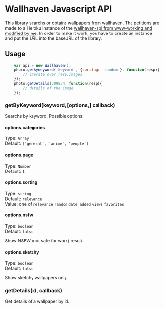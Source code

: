 # Wallhaven Javascript API

This library searchs or obtains wallpapers from wallhaven. The petitions are made to a Heroku instance of the [wallhaven-api from www-working and modified by me](https://github.com/amg1893/wallhaven-js-api). In order to make it work, you have to create an instance and put the URL into the baseURL of the library.

## Usage
```js
	var api = new Wallhaven();
	photo.getByKeyword('keyword', {sorting: 'random'}, function(resp){
		// iterate over resp.images
	});
	photo.getDetails(309834, function(resp){
		// details of the image
	});
```

### getByKeyword(keyword, [options,] callback)
Searchs by keyword. Possible options:

#### options.categories

Type: `Array`<br>
Default: `['general', 'anime', 'people']`

#### options.page

Type: `Number`<br>
Default: `1`

#### options.sorting

Type: `string`<br>
Default: `relevance`<br>
Value: one of `relevance` `random` `date_added` `views` `favorites`

#### options.nsfw

Type: `boolean`<br>
Default: `false`

Show NSFW (not safe for work) result.

#### options.sketchy

Type: `boolean`<br>
Default: `false`

Show sketchy wallpapers only.

### getDetails(id, callback)
Get details of a wallpaper by id.